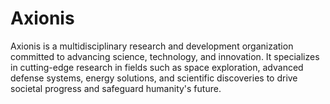 # Axionis
Axionis is a multidisciplinary research and development organization committed to advancing science, technology, and innovation. It specializes in cutting-edge research in fields such as space exploration, advanced defense systems, energy solutions, and scientific discoveries to drive societal progress and safeguard humanity's future.
